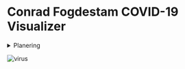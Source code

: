 # Conrad Fogdestam COVID-19 Visualizer

<details>
 <summary>Planering</summary>
![kokchun](https://user-images.githubusercontent.com/70263566/117467533-10dd8a00-af54-11eb-98b8-d56e452df00b.png)
</details>

![virus](https://user-images.githubusercontent.com/70263566/117461450-d96bdf00-af4d-11eb-914b-d9c40c8e964a.jpg)

